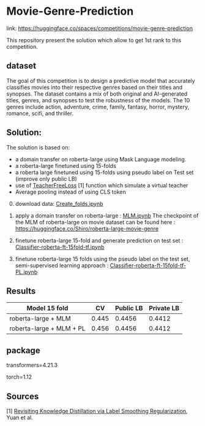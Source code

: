 # Movie-Genre-Prediction

link: https://huggingface.co/spaces/competitions/movie-genre-prediction

This repository present the solution which allow to get 1st rank to this competition.

## dataset
The goal of this competition is to design a predictive model that accurately classifies movies into their respective genres based on their titles and synopses.
The dataset contains a mix of both original and AI-generated titles, genres, and synopses to test the robustness of the models.
The 10 genres include action, adventure, crime, family, fantasy, horror, mystery, romance, scifi, and thriller.

## Solution:

The solution is based on:

- a domain transfer on roberta-large using Mask Language modeling.
- a roberta-large finetuned using 15-folds
- a roberta large finetuned using 15-folds using pseudo label on Test set (improve only public LB)
- use of [TeacherFreeLoss](https://arxiv.org/abs/1909.11723) [1] function which simulate a virtual teacher
- Average pooling instead of using CLS token

0) download data: [Create_folds.ipynb](https://github.com/Shiro-LK/CompetitionsML/blob/main/huggingface_competition/movie-genre-prediction/Create_folds.ipynb)

1) apply a domain transfer on roberta-large : [MLM.ipynb](https://github.com/Shiro-LK/CompetitionsML/blob/main/huggingface_competition/movie-genre-prediction/MLM.ipynb)
The checkpoint of the MLM of roberta-large on movie dataset can be found here : https://huggingface.co/Shiro/roberta-large-movie-genre

2) finetune roberta-large 15-fold and generate prediction on test set : [Classifier-roberta-ft-15fold-tf.ipynb](https://github.com/Shiro-LK/CompetitionsML/blob/main/huggingface_competition/movie-genre-prediction/Classifier-roberta-ft-15fold-tf.ipynb)

3) finetune roberta-large 15 folds using the pseudo label on the test set, semi-supervised learning approach : [Classifier-roberta-ft-15fold-tf-PL.ipynb](https://github.com/Shiro-LK/CompetitionsML/blob/main/huggingface_competition/movie-genre-prediction/Classifier-roberta-ft-15fold-tf-PL.ipynb)

## Results

|Model 15 fold| CV | Public LB  | Private LB  | 
|---|---|---|---| 
|roberta-large + MLM   | 0.445  | 0.4456  | 0.4412  | 
|roberta-large + MLM + PL   | 0.456  | 0.4456  | 0.4412  | 


## package

transformers=4.21.3

torch=1.12

## Sources

[1] [Revisiting Knowledge Distillation via Label Smoothing Regularization](https://arxiv.org/abs/1909.11723), Yuan et al.
